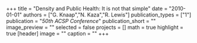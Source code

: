 +++
title = "Density and Public Health: It is not that simple"
date = "2010-01-01"
authors = ["G. Knaap","N. Kaza","R. Lewis"]
publication_types = ["1"]
publication = "_50th ACSP Conference_"
publication_short = ""
image_preview = ""
selected = false
projects = []
math = true
highlight = true
[header]
image = ""
caption = ""
+++

